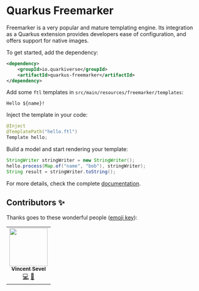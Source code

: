 # Quarkus Freemarker

Freemarker is a very popular and mature templating engine. Its integration as a Quarkus extension
provides developers ease of configuration, and offers support for native images.

To get started, add the dependency:

```xml
<dependency>
    <groupId>io.quarkiverse</groupId>
    <artifactId>quarkus-freemarker</artifactId>
</dependency>
```

Add some `ftl` templates in `src/main/resources/freemarker/templates`:
```
Hello ${name}!
```

Inject the template in your code:

```java
@Inject
@TemplatePath("hello.ftl")
Template hello;
```

Build a model and start rendering your template:

```java
StringWriter stringWriter = new StringWriter();
hello.process(Map.of("name", "bob"), stringWriter);
String result = stringWriter.toString();
```

For more details, check the complete [documentation](https://quarkiverse.github.io/quarkiverse-docs/quarkiverse-freemarker/dev/index.html).

## Contributors ✨

Thanks goes to these wonderful people ([emoji key](https://allcontributors.org/docs/en/emoji-key)):

<!-- ALL-CONTRIBUTORS-LIST:START - Do not remove or modify this section -->
<!-- prettier-ignore-start -->
<!-- markdownlint-disable -->
<table>
  <tr>
    <td align="center"><a href="https://github.com/vsevel"><img src="https://avatars3.githubusercontent.com/u/6041620?v=4" width="100px;" alt=""/><br /><sub><b>Vincent Sevel</b></sub></a><br /><a href="https://github.com/quarkiverse/quarkiverse-freemarker/commits?author=vsevel" title="Code">💻</a> <a href="#maintenance-vsevel" title="Maintenance">🚧</a></td>
  </tr>
</table>

<!-- markdownlint-enable -->
<!-- prettier-ignore-end -->
<!-- ALL-CONTRIBUTORS-LIST:END -->

